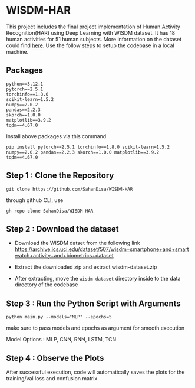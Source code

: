 # WISDM-HAR

This project includes the final project implementation of Human Activity Recognition(HAR) using Deep Learning with WISDM dataset. It has 18 human activities for 51 human subjects. More information on the dataset could find [here](https://archive.ics.uci.edu/dataset/507/wisdm+smartphone+and+smartwatch+activity+and+biometrics+dataset). Use the follow steps to setup the codebase in a local machine. 

## Packages

```
python==3.12.1
pytorch==2.5.1
torchinfo==1.8.0
scikit-learn=1.5.2
numpy==2.0.2
pandas==2.2.3
skorch==1.0.0
matplotlib==3.9.2
tqdm==4.67.0
```

Install above packages via this command

```pip install pytorch==2.5.1 torchinfo==1.8.0 scikit-learn=1.5.2 numpy==2.0.2 pandas==2.2.3 skorch==1.0.0 matplotlib==3.9.2 tqdm==4.67.0```



## Step 1 : Clone the Repository 

``git clone https://github.com/SahanDisa/WISDM-HAR``

through github CLI, use

``gh repo clone SahanDisa/WISDM-HAR``

## Step 2 : Download the dataset 

* Download the WISDM datset from the following link https://archive.ics.uci.edu/dataset/507/wisdm+smartphone+and+smartwatch+activity+and+biometrics+dataset 

* Extract the downloaded zip and extract wisdm-dataset.zip 

* After extracting, move the ``wisdm-dataset`` directory inside to the data directory of the codebase

## Step 3 : Run the Python Script with Arguments 

``python main.py --models="MLP" --epochs=5`` 

make sure to pass models and epochs as argument for smooth execution

Model Options : MLP, CNN, RNN, LSTM, TCN

## Step 4 : Observe the Plots

After successful execution, code will automatically saves the plots for the training/val loss and confusion matrix